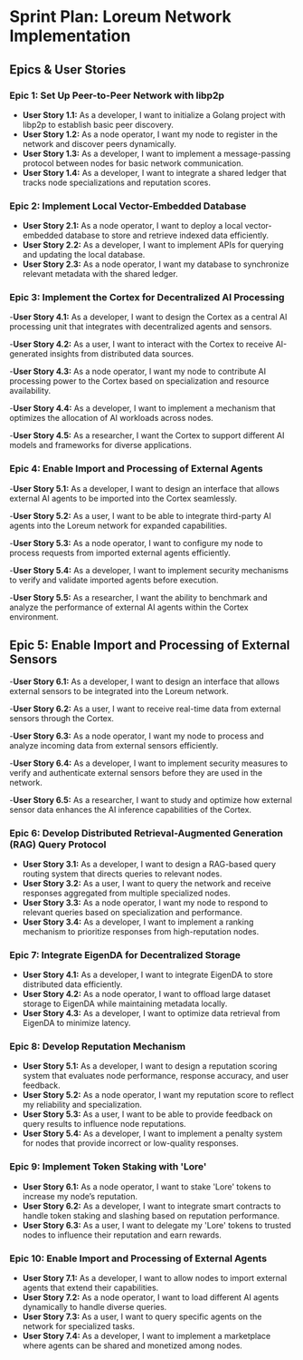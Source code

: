 # Sprint Plan: Loreum Network Implementation

## Epics & User Stories

### Epic 1: Set Up Peer-to-Peer Network with libp2p
- **User Story 1.1:** As a developer, I want to initialize a Golang project with libp2p to establish basic peer discovery.
- **User Story 1.2:** As a node operator, I want my node to register in the network and discover peers dynamically.
- **User Story 1.3:** As a developer, I want to implement a message-passing protocol between nodes for basic network communication.
- **User Story 1.4:** As a developer, I want to integrate a shared ledger that tracks node specializations and reputation scores.

### Epic 2: Implement Local Vector-Embedded Database
- **User Story 2.1:** As a node operator, I want to deploy a local vector-embedded database to store and retrieve indexed data efficiently.
- **User Story 2.2:** As a developer, I want to implement APIs for querying and updating the local database.
- **User Story 2.3:** As a node operator, I want my database to synchronize relevant metadata with the shared ledger.

### Epic 3: Implement the Cortex for Decentralized AI Processing

-**User Story 4.1:** As a developer, I want to design the Cortex as a central AI processing unit that integrates with decentralized agents and sensors.

-**User Story 4.2:** As a user, I want to interact with the Cortex to receive AI-generated insights from distributed data sources.

-**User Story 4.3:** As a node operator, I want my node to contribute AI processing power to the Cortex based on specialization and resource availability.

-**User Story 4.4:** As a developer, I want to implement a mechanism that optimizes the allocation of AI workloads across nodes.

-**User Story 4.5:** As a researcher, I want the Cortex to support different AI models and frameworks for diverse applications.

### Epic 4: Enable Import and Processing of External Agents

-**User Story 5.1:** As a developer, I want to design an interface that allows external AI agents to be imported into the Cortex seamlessly.

-**User Story 5.2:** As a user, I want to be able to integrate third-party AI agents into the Loreum network for expanded capabilities.

-**User Story 5.3:** As a node operator, I want to configure my node to process requests from imported external agents efficiently.

-**User Story 5.4:** As a developer, I want to implement security mechanisms to verify and validate imported agents before execution.

-**User Story 5.5:** As a researcher, I want the ability to benchmark and analyze the performance of external AI agents within the Cortex environment.

## Epic 5: Enable Import and Processing of External Sensors

-**User Story 6.1:** As a developer, I want to design an interface that allows external sensors to be integrated into the Loreum network.

-**User Story 6.2:** As a user, I want to receive real-time data from external sensors through the Cortex.

-**User Story 6.3:** As a node operator, I want my node to process and analyze incoming data from external sensors efficiently.

-**User Story 6.4:** As a developer, I want to implement security measures to verify and authenticate external sensors before they are used in the network.

-**User Story 6.5:** As a researcher, I want to study and optimize how external sensor data enhances the AI inference capabilities of the Cortex.

### Epic 6: Develop Distributed Retrieval-Augmented Generation (RAG) Query Protocol
- **User Story 3.1:** As a developer, I want to design a RAG-based query routing system that directs queries to relevant nodes.
- **User Story 3.2:** As a user, I want to query the network and receive responses aggregated from multiple specialized nodes.
- **User Story 3.3:** As a node operator, I want my node to respond to relevant queries based on specialization and performance.
- **User Story 3.4:** As a developer, I want to implement a ranking mechanism to prioritize responses from high-reputation nodes.

### Epic 7: Integrate EigenDA for Decentralized Storage
- **User Story 4.1:** As a developer, I want to integrate EigenDA to store distributed data efficiently.
- **User Story 4.2:** As a node operator, I want to offload large dataset storage to EigenDA while maintaining metadata locally.
- **User Story 4.3:** As a developer, I want to optimize data retrieval from EigenDA to minimize latency.

### Epic 8: Develop Reputation Mechanism
- **User Story 5.1:** As a developer, I want to design a reputation scoring system that evaluates node performance, response accuracy, and user feedback.
- **User Story 5.2:** As a node operator, I want my reputation score to reflect my reliability and specialization.
- **User Story 5.3:** As a user, I want to be able to provide feedback on query results to influence node reputations.
- **User Story 5.4:** As a developer, I want to implement a penalty system for nodes that provide incorrect or low-quality responses.

### Epic 9: Implement Token Staking with 'Lore'
- **User Story 6.1:** As a node operator, I want to stake 'Lore' tokens to increase my node’s reputation.
- **User Story 6.2:** As a developer, I want to integrate smart contracts to handle token staking and slashing based on reputation performance.
- **User Story 6.3:** As a user, I want to delegate my 'Lore' tokens to trusted nodes to influence their reputation and earn rewards.

### Epic 10: Enable Import and Processing of External Agents
- **User Story 7.1:** As a developer, I want to allow nodes to import external agents that extend their capabilities.
- **User Story 7.2:** As a node operator, I want to load different AI agents dynamically to handle diverse queries.
- **User Story 7.3:** As a user, I want to query specific agents on the network for specialized tasks.
- **User Story 7.4:** As a developer, I want to implement a marketplace where agents can be shared and monetized among nodes.


